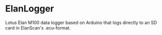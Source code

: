 # ElanLogger
Lotus Elan M100 data logger based on Arduino that logs directly to an SD card in ElanScan's .ecu-format.
